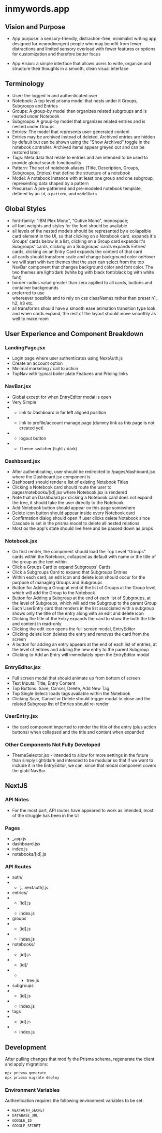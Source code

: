 # inmywords.app

## Vision and Purpose

- App purpose: a sensory-friendly, distraction-free, minimalist writing app designed for neurodivergent people who may benefit from fewer distractions and limited sensory overload with fewer features or options for customization and therefore better focus

- App Vision: a simple interface that allows users to write, organize and structure their thoughts in a smooth, clean visual interface

## Terminology

- User: the logged in and authenticated user
- Notebook: A top level prisma model that nests under it Groups, Subgroups and Entries
- Groups: A group-by model than organizes related subgroups and is nested under Notebook
- Subgroups: A group-by model that organizes related entries and is nested under Groups
- Entries: The model that represents user-generated content
- Entries may be archived instead of deleted. Archived entries are hidden by
  default but can be shown using the "Show Archived" toggle in the notebook
  controller. Archived items appear greyed out and can be restored later.
- Tags: Meta data that relate to entries and are intended to be used to provide global search functionality
- Pattern: The set of notebook aliases (Title, Description, Groups, Subgroups, Entries) that define the structure of a notebook
- Model: A notebook instance with at least one group and one subgroup, representing data shaped by a pattern
- Precursor: A pre-patterned and pre-modeled notebook template, defined by an `id`, a `pattern`, and `modelData`

## Global Styles
- font-family: "IBM Plex Mono", "Cutive Mono", monospace;
- all font weights and styles for the font should be available
- all levels of the nested models should be represented by a collapsible card element in the UI, so that clicking on a Notebook card, expands it's Groups' cards below in a list, clicking on a Group card expands it's Subgroups' cards, clicking on a Subgroups' cards expands Entries' cards, clicking on an Entry Card expands the content of that card
- all cards should transform scale and change background color onHover
- we will start with two themes that the user can select from the top NavBar component that changes background color and font color. The two themes are light/dark (white bg with black font/black bg with white font)
- border-radius value greater than zero applied to all cards, buttons and container backgrounds
- preferred to use <div> whereever possible and to rely on css classNames rather than preset h1, h2, h3 etc. 
- all transforms should have a smooth ease animation transition type look and when cards expand, the rest of the layout should move smoothly as well to make room

## User Experience and Component Breakdown

### LandingPage.jsx

- Login page where user authenticates using NextAuth.js
- Create an account option
- Minimal marketing / call to action
- TopNav with typical boiler plate Features and Pricing links

### NavBar.jsx

- Global except for when EntryEditor modal is open
- Very Simple
- - link to Dashboard in far left aligned position
- - link to profile/account manage page (dummy link as this page is not created yet)
- - logout button 
- - Theme switcher (light / dark)

### Dashboard.jsx

- After authenticating, user should be redirected to /pages/dashboard.jsx where the Dashboard.jsx component is
- Dashboard should render a list of existing Notebook Titles
- Clicking a Notebook card should route the user to pages/notebooks/[id].jsx where Notebook.jsx is rendered
- Note that on Dashboard.jsx clicking a Notebook card does not expand the tree, it should take the user directly to the Notebook
- Add Notebook button should appear on this page somewhere
- Delete icon button should appear inside every Notebook card
- Confirmation dialog should open if user clicks delete Notebook since Cascade is set in the prisma model to delete all nested relations
- Most os the app's state should live here and be passed down as props

### Notebook.jsx

- On first render, the component should load the Top Level "Groups" cards within the Notebook, collapsed as default with name or the title of the group as the text within
- Click a Groups Card to expand Subgroups' Cards
- Click a Subgroups Card to expand that Subgroups Entries
- Within each card, an edit icon and delete icon should occur for the purpose of managing Groups and Subgroups
- Button for Adding a Group at end of the list of Groups at the Group level, which will add the Group to the Notebook
- Button for Adding a Subgroup at the end of each list of Subgroups, at the level of Subgroups, which will add the Subgroup to the parent Group
- Each UserEntry card that renders in the list associated with a subgroup shows only the title of the entry along with an edit and delete icon
- Clicking the title of the Entry expands the card to show the both the title and content in read-only
- Clicking the edit icon opens the full screen modal, EntryEditor
- Clicking delete icon deletes the entry and removes the card from the screen
- A button for adding an entry appears at the end of each list of entries, at the level of entries and adding the new entry to the parent Subgroup
- Clicking to Add an Entry will immediately open the EntryEditor modal

### EntryEditor.jsx

- Full screen modal that should animate up from bottom of screen
- Text Inputs: Title, Entry Content
- Top Buttons: Save, Cancel, Delete, Add New Tag
- Top Single Select: loads tags available within the Notebook
- Clicking Save, Cancel or Delete should trigger modal to close and the related Subgroup list of Entries should re-render

### UserEntry.jsx

- the card component imported to render the title of the entry (plus action buttons) when collapsed and the title and content when expanded

### Other Components Not Fully Developed

- ThemeSelector.jsx - intended to allow for more settings in the future than simply light/dark and intended to be modular so that if we want to include it in the EntryEditor, we can, since that modal component covers the glabl NavBar

## NextJS

### API Notes
 
- For the most part, API routes have appeared to work as intended, most of the struggle has been in the UI

### Pages

- _app.js
- dashboard.jsx
- index.js
- notebooks/[id].js

### API Routes
- auth/
- - [...nextauth].js
- entries/
- - [id].js
- - index.js
- groups
- - [id].js
- - index.js
- notebooks/
- - [id].js
- - [id]/
- - - tree.js
- subgroups
- - [id].js
- - index.js
- tags
- - [id].js
- - index.js

## Development

After pulling changes that modify the Prisma schema, regenerate the client and
apply migrations:

```bash
npx prisma generate
npx prisma migrate deploy
```

### Environment Variables

Authentication requires the following environment variables to be set:

- `NEXTAUTH_SECRET`
- `DATABASE_URL`
- `GOOGLE_ID`
- `GOOGLE_SECRET`


